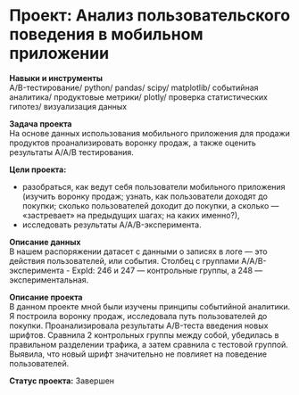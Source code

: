 # Проект: Анализ пользовательского поведения в мобильном приложении

**Навыки и инструменты**              
A/B-тестирование/ python/ pandas/ scipy/ matplotlib/ событийная аналитика/ продуктовые метрики/ plotly/ проверка статистических гипотез/ визуализация данных

**Задача проекта**  
На основе данных использования мобильного приложения для продажи продуктов проанализировать воронку продаж, а также оценить результаты А/А/В тестирования.        

**Цели проекта:**
* 	разобраться, как ведут себя пользователи мобильного приложения (изучить воронку продаж; узнать, как пользователи доходят до покупки; сколько пользователей доходит до покупки, а сколько — «застревает» на предыдущих шагах; на каких именно?),
* 	исследовать результаты A/A/B-эксперимента.

**Описание данных**             
В нашем распоряжении датасет с данными о записях в логе — это действия пользователей, или события. 
Столбец с группами A/A/B-эксперимента - ExpId: 246 и 247 — контрольные группы, а 248 — экспериментальная.

**Описание проекта**               
В данном проекте мной были изучены принципы событийной аналитики. Я построила воронку продаж, исследовала путь пользователей до покупки. Проанализировала результаты A/B-теста введения новых шрифтов. Сравнила 2 контрольных группы между собой, убедилась в правильном разделении трафика, а затем сравнила с тестовой группой. Выявила, что новый шрифт значительно не повлияет на поведение пользователей.

**Статус проекта:** Завершен
